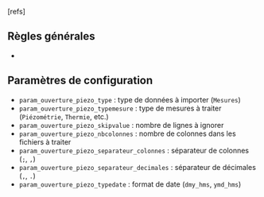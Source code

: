 [refs]

## Règles générales ##
- 

## Paramètres de configuration ##
- `param_ouverture_piezo_type` : type de données à importer (`Mesures`)
- `param_ouverture_piezo_typemesure` : type de mesures à traiter (`Piézométrie`, `Thermie`, etc.)
- `param_ouverture_piezo_skipvalue` : nombre de lignes à ignorer
- `param_ouverture_piezo_nbcolonnes` : nombre de colonnes dans les fichiers à traiter
- `param_ouverture_piezo_separateur_colonnes` : séparateur de colonnes (`;`, `,`)
- `param_ouverture_piezo_separateur_decimales` : séparateur de décimales (`,`, `.`)
- `param_ouverture_piezo_typedate` : format de date (`dmy_hms`, `ymd_hms`)
